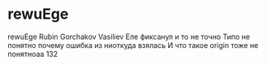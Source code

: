 # rewuEge
rewuEge
Rubin
Gorchakov
Vasiliev
Еле фиксанул и то не точно
Типо не понятно почему ошибка из ниоткуда взялась
И что такое origin тоже не понятноaa
132